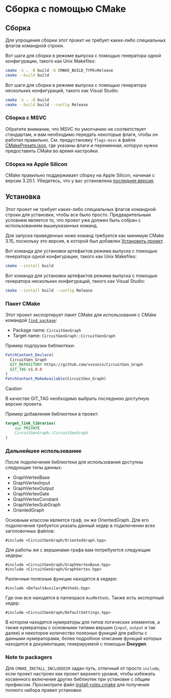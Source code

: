 # Сборка с помощью CMake

## Сборка

Для упрощения сборки этот проект не требует каких-либо специальных флагов командной строки.

Вот шаги для сборки в режиме выпуска с помощью генератора одной конфигурации, такого как Unix Makefiles:

```sh
cmake -S . -B build -D CMAKE_BUILD_TYPE=Release
cmake --build build
```

Вот шаги для сборки в режиме выпуска с помощью генератора нескольких конфигураций, такого как Visual Studio:

```sh
cmake -S . -B build
cmake --build build --config Release
```

### Сборка с MSVC

Обратите внимание, что MSVC по умолчанию не соответствует стандартам, и вам необходимо передать некоторые флаги, чтобы он работал правильно. См. предустановку `flags-msvc` в файле [CMakePresets.json](../CMakePresets.json), где указаны флаги и переменная, которую нужно предоставить CMake во время настройки.

### Сборка на Apple Silicon

CMake правильно поддерживает сборку на Apple Silicon, начиная с версии 3.20.1. Убедитесь, что у вас установлена [последняя версия][1].

## Установка

Этот проект не требует каких-либо специальных флагов командной строки для установки, чтобы все было просто. Предварительным условием является то, что проект уже должен быть собран с использованием вышеуказанных команд.

Для запуска приведенных ниже команд требуется как минимум CMake 3.15, поскольку это версия, в которой был добавлен [Установить проект][2].

Вот команда для установки артефактов режима выпуска с помощью генератора одной конфигурации, такого как Unix Makefiles:

```sh
cmake --install build
```

Вот команда для установки артефактов режима выпуска с помощью генератора нескольких конфигураций, такого как Visual Studio:

```sh
cmake --install build --config Release
```

### Пакет CMake

Этот проект экспортирует пакет CMake для использования с CMake командой [`find_package`][3]:

* Package name: `CircuitGenGraph`
* Target name: `CircuitGenGraph::CircuitGenGraph`

Пример подгрузки библиотеки:
```cmake
FetchContent_Declare(
  CircuitGen_Graph
  GIT_REPOSITORY https://github.com/vvzunin/CircuitGen_Graph
  GIT_TAG v1.0.0
)
FetchContent_MakeAvailable(CircuitGen_Graph)
```

> [!CAUTION]
> В качестве GIT_TAG необходимо выбрать последнюю доступную версию проекта.


Пример добавления библиотеки в проект:
```cmake
target_link_libraries(
    app PRIVATE
    CircuitGenGraph::CircuitGenGraph
)
```

### Дальнейшее использование
После подключения библиотеки для использования доступны следующие типы данных:
* GraphVertexBase
* GraphVertexInput
* GraphVertexOutput
* GraphVertexGate
* GraphVertexConstant
* GraphVertexSubGraph
* OrientedGraph

Основным классом является граф, он же OrientedGraph. Для его подключения требуется указать данный хедер в подключении всех заголовочных файлов:

```
#include <CircuitGenGraph/OrientedGraph.hpp>
```

Для работы же с вершинами графа вам потребуются следующие хедеры:

```
#include <CircuitGenGraph/GraphVertexBase.hpp>
#include <CircuitGenGraph/GraphVertex.hpp>
```

Различные полезные функции находятся в хедере:

```
#include <DefaultAuxilaryMethods.hpp>
```

Где они все находятся в namespace `AuxMethods`. Также есть экспортный хедер:

```
#include <CircuitGenGraph/DefaultSettings.hpp>
```

В котором находятся нумераторы для типов логических элементов, а также нумераторы с основными типами вершин (`input`, `output` и так далее) и некоторое количество полезных функций для работы с данными нумераторами, более подробное описание функций которых находится в документации, генерируемой с помощью __Doxygen__.

### Note to packagers

Для `CMAKE_INSTALL_INCLUDEDIR` задан путь, отличный от просто `include`, если проект настроен как проект верхнего уровня, чтобы избежать косвенного включения других библиотек при установке с общим префиксом. Просмотрите файл [install-rules.cmake](../cmake/install-rules.cmake) для получения полного набора правил установки.

[1]: https://cmake.org/download/
[2]: https://cmake.org/cmake/help/latest/manual/cmake.1.html#install-a-project
[3]: https://cmake.org/cmake/help/latest/command/find_package.html
